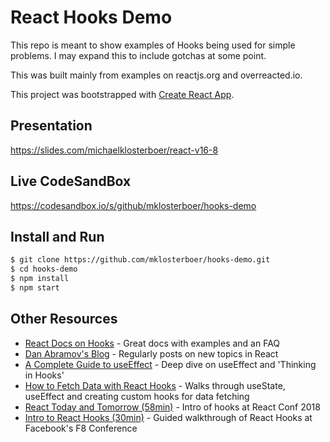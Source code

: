 # React Hooks Demo
This repo is meant to show examples of Hooks being used for simple problems. I may expand this to include gotchas at some point. 

This was built mainly from examples on reactjs.org and overreacted.io. 

This project was bootstrapped with [Create React App](https://github.com/facebookincubator/create-react-app).

## Presentation
https://slides.com/michaelklosterboer/react-v16-8

## Live CodeSandBox
https://codesandbox.io/s/github/mklosterboer/hooks-demo

## Install and Run

```sh
$ git clone https://github.com/mklosterboer/hooks-demo.git
$ cd hooks-demo
$ npm install
$ npm start
```


## Other Resources
* [React Docs on Hooks](https://reactjs.org/hooks) - Great docs with examples and an FAQ
* [Dan Abramov's Blog](https://overreacted.io/) - Regularly posts on new topics in React
* [A Complete Guide to useEffect](https://overreacted.io/a-complete-guide-to-useeffect/) - Deep dive on useEffect and 'Thinking in Hooks'
* [How to Fetch Data with React Hooks](https://www.robinwieruch.de/react-hooks-fetch-data/) - Walks through useState, useEffect and creating custom hooks for data fetching
* [React Today and Tomorrow (58min)](https://www.youtube.com/watch?v=V-QO-KO90iQ) - Intro of hooks at React Conf 2018
* [Intro to React Hooks (30min)](https://developers.facebook.com/videos/2019/intro-to-react-hooks/) - Guided walkthrough of React Hooks at Facebook's F8 Conference
